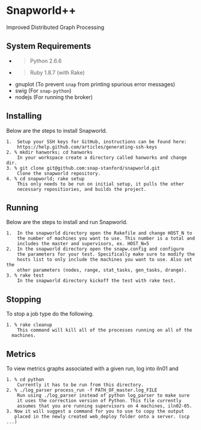 Snapworld++
===========

Improved Distributed Graph Processing

System Requirements
-------------------

* > Python 2.6.6
* > Ruby 1.8.7 (with Rake)
* gnuplot (To prevent `snap` from printing spurious error messages)
* swig (For `snap-python`)
* nodejs (For running the broker)

Installing
-------

Below are the steps to install Snapworld.

    1.  Setup your SSH keys for GitHub, instructions can be found here:
        https://help.github.com/articles/generating-ssh-keys
    2. % mkdir hanworks; cd hanworks
        In your workspace create a directory called hanworks and change dir. 
    3. % git clone git@github.com:snap-stanford/snapworld.git
        Clone the snapworld repository.
    4. % cd snapworld; rake setup
        This only needs to be run on initial setup, it pulls the other
        necessary repositiories, and builds the project.

Running
-------

Below are the steps to install and run Snapworld.
  
    1.  In the snapworld directory open the Rakefile and change HOST_N to
        the number of machines you want to use. This number is a total and 
        includes the master and supervisors, ex. HOST_N=5
    2.  In the snapworld directory open the snapw.config and configure
        the parameters for your test. Specifically make sure to modify the
        hosts list to only include the machines you want to use. Also set the
        other parameters (nodes, range, stat_tasks, gen_tasks, drange).
    3. % rake test
        In the snapworld directory kickoff the test with rake test.

Stopping
-------

To stop a job type do the following.

    1. % rake cleanup
        This command will kill all of the processes running on all of the
      machines.
      
      
Metrics
-------

To view metrics graphs associated with a given run, log into iln01 and

    1. % cd python
        Currently it has to be run from this directory.
    2. % ./log_parser process_run -f PATH_OF_master.log_FILE
        Run using ./log_parser instead of python log_parser to make sure
        it uses the correction version of Python. This file currently
        assumes that you are running supervisors on 4 machines, iln02-05.
    3. Now it will suggest a command for you to use to copy the output
       placed in the newly created web_deploy folder onto a server. (scp ...)
